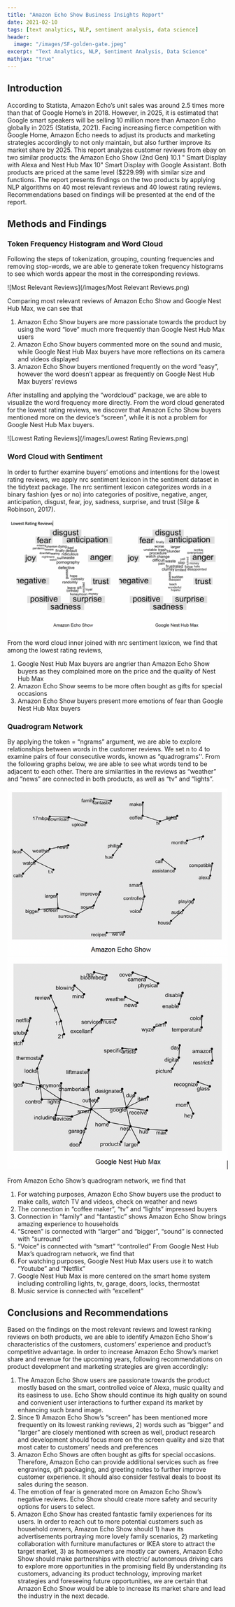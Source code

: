 ```yaml
---
title: "Amazon Echo Show Business Insights Report"
date: 2021-02-10
tags: [text analytics, NLP, sentiment analysis, data science]
header:
  image: "/images/SF-golden-gate.jpeg"
excerpt: "Text Analytics, NLP, Sentiment Analysis, Data Science"
mathjax: "true"
---
```


## Introduction

According to Statista, Amazon Echo’s unit sales was around 2.5 times more than that of Google
Home’s in 2018. However, in 2025, it is estimated that Google smart speakers will be selling 10
million more than Amazon Echo globally in 2025 (Statista, 2021). Facing increasing fierce
competition with Google Home, Amazon Echo needs to adjust its products and marketing
strategies accordingly to not only maintain, but also further improve its market share by 2025.
This report analyzes customer reviews from ebay on two similar products: the Amazon Echo
Show (2nd Gen) 10.1 " Smart Display with Alexa and Nest Hub Max 10" Smart Display with
Google Assistant. Both products are priced at the same level ($229.99) with similar size and
functions. The report presents findings on the two products by applying NLP algorithms on 40
most relevant reviews and 40 lowest rating reviews. Recommendations based on findings will
be presented at the end of the report.

## Methods and Findings
### Token Frequency Histogram and Word Cloud
Following the steps of tokenization, grouping, counting frequencies and removing stop-words,
we are able to generate token frequency histograms to see which words appear the most in the
corresponding reviews. 

![Most Relevant Reviews](/images/Most Relevant Reviews.png)

Comparing most relevant reviews of Amazon Echo Show and Google
Nest Hub Max, we can see that
1. Amazon Echo Show buyers are more passionate towards the product by using the word
“love” much more frequently than Google Nest Hub Max users
2. Amazon Echo Show buyers commented more on the sound and music, while Google
Nest Hub Max buyers have more reflections on its camera and videos displayed
3. Amazon Echo Show buyers mentioned frequently on the word “easy”, however the word
doesn’t appear as frequently on Google Nest Hub Max buyers’ reviews

After installing and applying the “wordcloud” package, we are able to visualize the word
frequency more directly. From the word cloud generated for the lowest rating reviews, we
discover that Amazon Echo Show buyers mentioned more on the device’s “screen”, while it is
not a problem for Google Nest Hub Max buyers.

![Lowest Rating Reviews](/images/Lowest Rating Reviews.png)

### Word Cloud with Sentiment
In order to further examine buyers’ emotions and intentions for the lowest rating reviews, we
apply nrc sentiment lexicon in the sentiment dataset in the tidytext package. The nrc sentiment
lexicon categorizes words in a binary fashion (yes or no) into categories of positive, negative,
anger, anticipation, disgust, fear, joy, sadness, surprise, and trust (Silge & Robinson, 2017).

![WC_Sentiment](/images/WC_Sentiment.png)

From the word cloud inner joined with nrc sentiment lexicon, we find that among the lowest
rating reviews,
1. Google Nest Hub Max buyers are angrier than Amazon Echo Show buyers as they
complained more on the price and the quality of Nest Hub Max
2. Amazon Echo Show seems to be more often bought as gifts for special occasions
3. Amazon Echo Show buyers present more emotions of fear than Google Nest Hub Max
buyers

### Quadrogram Network
By applying the token = “ngrams” argument, we are able to explore relationships between words
in the customer reviews. We set n to 4 to examine pairs of four consecutive words, known as
“quadrograms''. From the following graphs below, we are able to see what words tend to be
adjacent to each other. There are similarities in the reviews as “weather” and “news” are
connected in both products, as well as “tv” and “lights”.

![Qua_Echo](/images/Qua_Echo.png)
![Qua_google](/images/Qua_google.png)

From Amazon Echo Show’s quadrogram network, we find that
1. For watching purposes, Amazon Echo Show buyers use the product to make calls,
watch TV and videos, check on weather and news
2. The connection in “coffee maker”, “tv” and “lights” impressed buyers
3. Connection in “family” and “fantastic” shows Amazon Echo Show brings amazing
experience to households
4. “Screen” is connected with “larger” and “bigger”, “sound” is connected with “surround”
5. “Voice” is connected with “smart” “controlled”
From Google Nest Hub Max’s quadrogram network, we find that
6. For watching purposes, Google Nest Hub Max users use it to watch “Youtube” and
“Netflix”
7. Google Nest Hub Max is more centered on the smart home system including controlling
lights, tv, garage, doors, locks, thermostat
8. Music service is connected with “excellent”

## Conclusions and Recommendations
Based on the findings on the most relevant reviews and lowest ranking reviews on both
products, we are able to identify Amazon Echo Show's characteristics of the customers,
customers’ experience and product’s competitive advantage. In order to increase Amazon Echo
Show’s market share and revenue for the upcoming years, following recommendations on
product development and marketing strategies are given accordingly:
1. The Amazon Echo Show users are passionate towards the product mostly based on the
smart, controlled voice of Alexa, music quality and its easiness to use. Echo Show
should continue its high quality on sound and convenient user interactions to further
expand its market by enhancing such brand image.
2. Since 1) Amazon Echo Show’s “screen” has been mentioned more frequently on its
lowest ranking reviews, 2) words such as “bigger” and “larger” are closely mentioned
with screen as well, product research and development should focus more on the screen
quality and size that most cater to customers’ needs and preferences
3. Amazon Echo Shows are often bought as gifts for special occasions. Therefore, Amazon
Echo can provide additional services such as free engravings, gift packaging, and
greeting notes to further improve customer experience. It should also consider festival
deals to boost its sales during the season.
4. The emotion of fear is generated more on Amazon Echo Show’s negative reviews. Echo
Show should create more safety and security options for users to select.
5. Amazon Echo Show has created fantastic family experiences for its users. In order to
reach out to more potential customers such as household owners, Amazon Echo Show
should 1) have its advertisements portraying more lovely family scenarios, 2) marketing
collaboration with furniture manufactures or IKEA store to attract the target market, 3) as
homeowners are mostly car owners, Amazon Echo Show should make partnerships with
electric/ autonomous driving cars to explore more opportunities in the promising field
By understanding its customers, advancing its product technology, improving market strategies
and foreseeing future opportunities, we are certain that Amazon Echo Show would be able to
increase its market share and lead the industry in the next decade.



